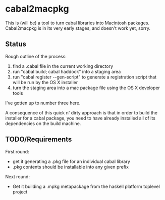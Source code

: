 cabal2macpkg
============

This is (will be) a tool to turn cabal libraries into Macintosh
packages. Cabal2macpkg is in its very early stages, and doesn't work
yet, sorry.

Status
------
Rough outline of the process:

1. find a .cabal file in the current working directory
2. run "cabal build; cabal haddock" into a staging area
3. run "cabal register --gen-script" to generate a registration
   script that will be run by the OS X installer
4. turn the staging area into a mac package file using the OS X
   developer tools

I've gotten up to number three here.

A consequence of this quick n' dirty approach is that in order to
build the installer for a cabal package, you need to have already
installed all of its dependencies on the build machine.


TODO/Requirements
-----------------

First round:

* get it generating a .pkg file for an individual cabal library
* .pkg contents should be installable into any given prefix

Next round:

* Get it building a .mpkg metapackage from the haskell platform
  toplevel project
